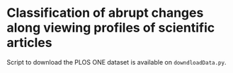 # Classification of abrupt changes along viewing profiles of scientific articles

Script to download the PLOS ONE dataset is available on ``downdloadData.py``.